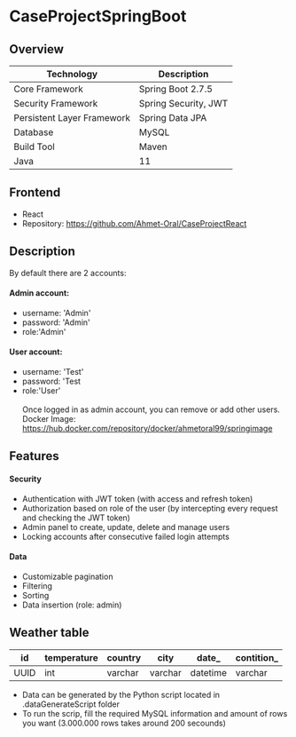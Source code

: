 # CaseProjectSpringBoot

## Overview

|Technology                |Description         |
|--------------------------|--------------------|
|Core Framework            |Spring Boot 2.7.5   |
|Security Framework        |Spring Security, JWT|
|Persistent Layer Framework|Spring Data JPA     |
|Database                  |MySQL               |
|Build Tool                |Maven               |
|Java                      |11                  |


## Frontend
* React
* Repository: https://github.com/Ahmet-Oral/CaseProjectReact

## Description

By default there are 2 accounts:
#### Admin account:
* username: 'Admin'
* password: 'Admin'
* role:'Admin'
#### User account:
* username: 'Test'
* password: 'Test
* role:'User'
  \
  \
  Once logged in as admin account, you can remove or add other users.
  \
  Docker Image:
  https://hub.docker.com/repository/docker/ahmetoral99/springimage


## Features

#### Security
* Authentication with JWT token (with access and refresh token)
* Authorization based on role of the user (by intercepting every request and checking the JWT token)
* Admin panel to create, update, delete and manage users
* Locking accounts after consecutive failed login attempts
#### Data
* Customizable pagination
* Filtering
* Sorting
* Data insertion (role: admin)


## Weather table
| id | temperature | country  | city | date_  | contition_ |
| ------------- | ------------- | ------------- | ------------- | ------------- | ------------- |
| UUID | int | varchar  | varchar  | datetime | varchar |

* Data can be generated by the Python script located in .dataGenerateScript folder
* To run the scrip, fill the required MySQL information and amount of rows you want (3.000.000 rows takes around 200 secounds)


